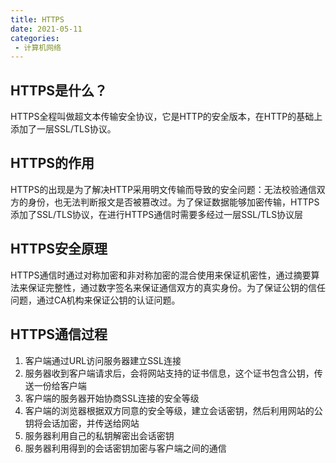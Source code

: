 ```yaml
---
title: HTTPS
date: 2021-05-11
categories: 
 - 计算机网络
---
```


## HTTPS是什么？
HTTPS全程叫做超文本传输安全协议，它是HTTP的安全版本，在HTTP的基础上添加了一层SSL/TLS协议。

## HTTPS的作用
HTTPS的出现是为了解决HTTP采用明文传输而导致的安全问题：无法校验通信双方的身份，也无法判断报文是否被篡改过。为了保证数据能够加密传输，HTTPS添加了SSL/TLS协议，在进行HTTPS通信时需要多经过一层SSL/TLS协议层

## HTTPS安全原理
HTTPS通信时通过对称加密和非对称加密的混合使用来保证机密性，通过摘要算法来保证完整性，通过数字签名来保证通信双方的真实身份。为了保证公钥的信任问题，通过CA机构来保证公钥的认证问题。

## HTTPS通信过程
1. 客户端通过URL访问服务器建立SSL连接
2. 服务器收到客户端请求后，会将网站支持的证书信息，这个证书包含公钥，传送一份给客户端
3. 客户端的服务器开始协商SSL连接的安全等级
4. 客户端的浏览器根据双方同意的安全等级，建立会话密钥，然后利用网站的公钥将会话加密，并传送给网站
5. 服务器利用自己的私钥解密出会话密钥
6. 服务器利用得到的会话密钥加密与客户端之间的通信